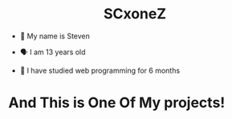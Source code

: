 <h1 align="center">SCxoneZ<br></h1>
<p align="center">
</p>

<p align="center">

- 👼 My name is Steven

- 🗣️ I am 13 years old 

- 🔭 I have studied web programming for 6 months
 
</p>

<h1>And This is One Of My projects!</h1>



